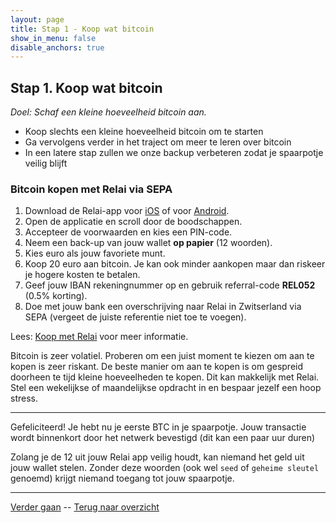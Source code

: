 ```yaml
---
layout: page
title: Stap 1 - Koop wat bitcoin
show_in_menu: false
disable_anchors: true
---
```



## Stap 1. Koop wat bitcoin
*Doel: Schaf een kleine hoeveelheid bitcoin aan.*

- Koop slechts een kleine hoeveelheid bitcoin om te starten
- Ga vervolgens verder in het traject om meer te leren over bitcoin
- In een latere stap zullen we onze backup verbeteren zodat je spaarpotje veilig blijft

### Bitcoin kopen met Relai via SEPA

1. Download de Relai-app voor <a href="https://apps.apple.com/app/id1513185997" target="_blank">iOS</a> of voor <a href="https://play.google.com/store/apps/details?id=com.relai" target="_blank">Android</a>.
2. Open de applicatie en scroll door de boodschappen.
3. Accepteer de voorwaarden en kies een PIN-code.
4. Neem een back-up van jouw wallet **op papier** (12 woorden).
5. Kies euro als jouw favoriete munt.
6. Koop 20 euro aan bitcoin. Je kan ook minder aankopen maar dan riskeer je hogere kosten te betalen.
7. Geef jouw IBAN rekeningnummer op en gebruik referral-code **REL052** (0.5% korting).
8. Doe met jouw bank een overschrijving naar Relai in Zwitserland via SEPA (vergeet de juiste referentie niet toe te voegen).


Lees: <a href="https://bewijsvanwerk.com/koop-met-relai/" target="_blank">Koop met Relai</a> voor meer informatie.

Bitcoin is zeer volatiel. Proberen om een juist moment te kiezen om aan te kopen is zeer riskant. De beste manier om aan te kopen is om gespreid doorheen te tijd kleine hoeveelheden te kopen. Dit kan makkelijk met Relai. Stel een wekelijkse of maandelijkse opdracht in en bespaar jezelf een hoop stress.


------

Gefeliciteerd! Je hebt nu je eerste BTC in je spaarpotje. Jouw transactie wordt binnenkort door het netwerk bevestigd (dit kan een paar uur duren)

Zolang je de 12 uit jouw Relai app veilig houdt, kan niemand het geld uit jouw wallet stelen. Zonder deze woorden (ook wel `seed` of `geheime sleutel` genoemd) krijgt niemand toegang tot jouw spaarpotje.

------

[Verder gaan](stap2.md) --
[Terug naar overzicht](overzicht.md)
